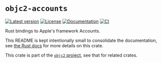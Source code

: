 # `objc2-accounts`

[![Latest version](https://badgen.net/crates/v/objc2-accounts)](https://crates.io/crates/objc2-accounts)
[![License](https://badgen.net/badge/license/Zlib%20OR%20Apache-2.0%20OR%20MIT/blue)](../../LICENSE.md)
[![Documentation](https://docs.rs/objc2-accounts/badge.svg)](https://docs.rs/objc2-accounts/)
[![CI](https://github.com/madsmtm/objc2/actions/workflows/ci.yml/badge.svg)](https://github.com/madsmtm/objc2/actions/workflows/ci.yml)

Rust bindings to Apple's framework Accounts.

This README is kept intentionally small to consolidate the documentation, see
[the Rust docs](https://docs.rs/objc2-accounts/) for more details on this crate.

This crate is part of the [`objc2` project](https://github.com/madsmtm/objc2),
see that for related crates.
